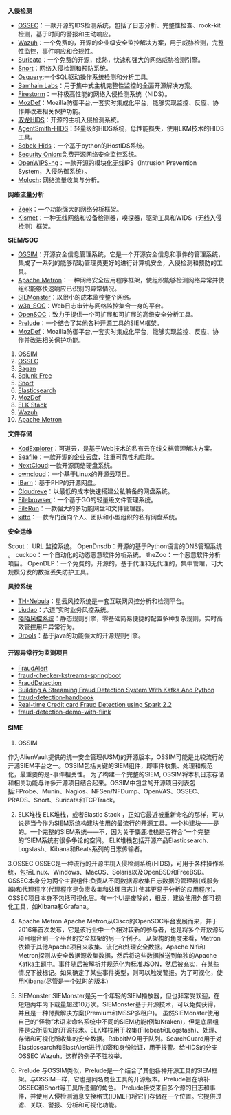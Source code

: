 


**入侵检测**

- [OSSEC](https://link.zhihu.com/?target=https%3A//www.ossec.net/)：一款开源的IDS检测系统，包括了日志分析、完整性检查、rook-kit检测，基于时间的警报和主动响应。
- [Wazuh](https://link.zhihu.com/?target=http%3A//wazuh.com/)：一个免费的，开源的企业级安全监控解决方案，用于威胁检测，完整性监控，事件响应和合规性。
- [Suricata](https://link.zhihu.com/?target=https%3A//suricata-ids.org/)：一个免费的开源，成熟，快速和强大的网络威胁检测引擎。
- [Snort](https://link.zhihu.com/?target=https%3A//www.snort.org/)：网络入侵检测和预防系统。
- [Osquery](https://link.zhihu.com/?target=https%3A//osquery.io/):一个SQL驱动操作系统检测和分析工具。
- [Samhain Labs](https://link.zhihu.com/?target=https%3A//www.la-samhna.de/)：用于集中式主机完整性监控的全面开源解决方案。
- [Firestorm](https://link.zhihu.com/?target=http%3A//www.scaramanga.co.uk/firestorm/)：一种极高性能的网络入侵检测系统（NIDS）。
- [MozDef](https://link.zhihu.com/?target=https%3A//github.com/mozilla/MozDef)：Mozilla防御平台,一套实时集成化平台，能够实现监控、反应、协作并改进相关保护功能。
- [驭龙HIDS](https://link.zhihu.com/?target=https%3A//github.com/ysrc/yulong-hids)：开源的主机入侵检测系统。
- [AgentSmith-HIDS](https://link.zhihu.com/?target=https%3A//github.com/DianrongSecurity/AgentSmith-HIDS)：轻量级的HIDS系统，低性能损失，使用LKM技术的HIDS工具。
- [Sobek-Hids](https://link.zhihu.com/?target=http%3A//www.codeforge.cn/article/331327)：一个基于python的HostIDS系统。
- [Security Onion](https://link.zhihu.com/?target=https%3A//securityonion.net/):免费开源网络安全监控系统。
- [OpenWIPS-ng](https://link.zhihu.com/?target=http%3A//openwips-ng.org/)：一款开源的模块化无线IPS（Intrusion Prevention System，入侵防御系统）。
- [Moloch](https://link.zhihu.com/?target=https%3A//www.dictionary.com/browse/moloch): 网络流量收集与分析。



**网络流量分析**

- [Zeek](https://link.zhihu.com/?target=https%3A//www.zeek.org/)：一个功能强大的网络分析框架。
- [Kismet](https://link.zhihu.com/?target=https%3A//www.kismetwireless.net/)：一种无线网络和设备检测器，嗅探器，驱动工具和WIDS（无线入侵检测）框架。

**SIEM/SOC**

- [OSSIM](https://link.zhihu.com/?target=https%3A//www.alienvault.com/products/ossim)：开源安全信息管理系统，它是一个开源安全信息和事件的管理系统，集成了一系列的能够帮助管理员更好的进行计算机安全，入侵检测和预防的工具。
- [Apache Metron](https://link.zhihu.com/?target=https%3A//github.com/apache/metron)：一种网络安全应用程序框架，使组织能够检测网络异常并使组织能够快速响应已识别的异常情况。
- [SIEMonster](https://link.zhihu.com/?target=https%3A//siemonster.com/)：以很小的成本监控整个网络。
- [w3a_SOC](https://link.zhihu.com/?target=https%3A//github.com/smarttang/w3a_SOC)：Web日志审计与网络监控集合一身的平台。
- [OpenSOC](https://link.zhihu.com/?target=http%3A//opensoc.github.io/)：致力于提供一个可扩展和可扩展的高级安全分析工具。
- [Prelude](https://link.zhihu.com/?target=https%3A//www.prelude-siem.org/)：一个结合了其他各种开源工具的SIEM框架。
- [MozDef](https://link.zhihu.com/?target=https%3A//github.com/jeffbryner/MozDef)：Mozilla防御平台,一套实时集成化平台，能够实现监控、反应、协作并改进相关保护功能。

1. [OSSIM](https://www.dnsstuff.com/free-siem-tools#ossim)
2. [OSSEC](https://www.dnsstuff.com/free-siem-tools#ossec)
3. [Sagan](https://www.dnsstuff.com/free-siem-tools#sagan)
4. [Splunk Free](https://www.dnsstuff.com/free-siem-tools#splunk-free)
5. [Snort](https://www.dnsstuff.com/free-siem-tools#snort)
6. [Elasticsearch](https://www.dnsstuff.com/free-siem-tools#elasticsearch)
7. [MozDef](https://www.dnsstuff.com/free-siem-tools#mozdef)
8. [ELK Stack](https://www.dnsstuff.com/free-siem-tools#elk-stack)
9. [Wazuh](https://www.dnsstuff.com/free-siem-tools#wazuh)
10. [Apache Metron](https://www.dnsstuff.com/free-siem-tools#apache-metron)



**文件存储**

- [KodExplorer](https://link.zhihu.com/?target=https%3A//kodcloud.com/)：可道云，是基于Web技术的私有云在线文档管理解决方案。
- [Seafile](https://link.zhihu.com/?target=https%3A//www.seafile.com/home/)：一款开源的企业云盘，注重可靠性和性能。
- [NextCloud](https://link.zhihu.com/?target=https%3A//nextcloud.com/):一款开源网络硬盘系统。
- [owncloud](https://link.zhihu.com/?target=https%3A//owncloud.com/products/)：一个基于Linux的开源云项目。
- [iBarn](https://link.zhihu.com/?target=http%3A//www.godeye.org/code/ibarn)：基于PHP的开源网盘。
- [Cloudreve](https://link.zhihu.com/?target=http%3A//cloudreve.org/)：以最低的成本快速搭建公私兼备的网盘系统。
- [Filebrowser](https://link.zhihu.com/?target=https%3A//github.com/filebrowser/filebrowser/releases/latest)：一个基于GO的轻量级文件管理系统。
- [FileRun](https://link.zhihu.com/?target=https%3A//filerun.com/)：一款强大的多功能网盘和文件管理器。
- [kiftd](https://link.zhihu.com/?target=https%3A//github.com/KOHGYLW/kiftd)：一款专门面向个人、团队和小型组织的私有网盘系统。



**安全运维**

Scout： URL 监控系统。
OpenDnsdb：开源的基于Python语言的DNS管理系统 。
cuckoo：一个自动化的动态恶意软件分析系统。
theZoo：一个恶意软件分析项目。
OpenDLP：一个免费的，开源的，基于代理和无代理的，集中管理，可大规模分发的数据丢失防护工具。



**风控系统**

- [TH-Nebula](https://link.zhihu.com/?target=https%3A//github.com/threathunterX/nebula)：星云风控系统是一套互联网风控分析和检测平台。
- [Liudao](https://link.zhihu.com/?target=https%3A//github.com/ysrc/Liudao)：六道”实时业务风控系统。
- [陌陌风控系统](https://link.zhihu.com/?target=https%3A//github.com/momosecurity/aswan)：静态规则引擎，零基础简易便捷的配置多种复杂规则，实时高效管控用户异常行为。
- [Drools](https://link.zhihu.com/?target=https%3A//www.drools.org/)：基于java的功能强大的开源规则引擎。


#### 开源异常行为监测项目
- [FraudAlert](https://github.com/Xiaoling1992/FraudAlert)
- [fraud-checker-kstreams-springboot](https://github.com/jaruizes-paradigma/fraud-checker-kstreams-springboot)
- [FraudDetection](https://github.com/pramoddatamantra/FraudDetection/tree/master)
- [Building A Streaming Fraud Detection System With Kafka And Python](https://florimond.dev/en/posts/2018/09/building-a-streaming-fraud-detection-system-with-kafka-and-python)
- [fraud-detection-handbook](https://github.com/Fraud-Detection-Handbook/fraud-detection-handbook)
- [Real-time Credit card Fraud Detection using Spark 2.2](https://www.udemy.com/course/real-time-creditcard-fraud-detection-using-spark/)
- [fraud-detection-demo-with-flink](https://github.com/afedulov/fraud-detection-demo?tab=readme-ov-file)

#### SIME


1. OSSIM

作为AlienVault提供的统一安全管理(USM)的开源版本，OSSIM可能是比较流行的开源SIEM平台之一。OSSIM包括关键的SIEM组件，即事件收集、处理和规范化，最重要的是-事件相关性。
为了构建一个完整的SIEM, OSSIM将本机日志存储和相关功能与许多开源项目结合起来。OSSIM中包含的开源项目列表包括:FProbe、Munin、Nagios、NFSen/NFDump、OpenVAS、OSSEC、PRADS、Snort、Suricata和TCPTrack。

2. ELK堆栈
ELK堆栈，或者Elastic Stack ，正如它最近被重新命名的那样，可以说是当今作为SIEM系统构建块使用的最流行的开源工具。一个构建块——是的。一个完整的SIEM系统——不，因为关于麋鹿堆栈是否符合“一个完整的”SIEM系统有很多争论的空间。
ELK堆栈包括开源产品Elasticsearch、Logstash、Kibana和Beats系列的日志传输者。

3.OSSEC
OSSEC是一种流行的开源主机入侵检测系统(HIDS)，可用于各种操作系统，包括Linux、Windows、MacOS、Solaris以及OpenBSD和FreeBSD。
OSSEC本身分为两个主要组件:负责从不同数据源收集日志数据的管理器(或服务器)和代理程序(代理程序是负责收集和处理日志并使其更易于分析的应用程序)。
OSSEC项目本身不包括可视化层。有一个UI是废除的，相反，建议使用外部可视化工具，如Kibana和Grafana。

4. Apache Metron
Apache Metron从Cisco的OpenSOC平台发展而来，并于2016年首次发布，它是该行业中一个相对较新的参与者，也是将多个开放源码项目组合到一个平台的安全框架的另一个例子。
从架构的角度来看，Metron依赖于其他Apache项目来收集、流化和处理安全数据。Apache Nifi和Metron探测从安全数据源收集数据，然后将这些数据推送到单独的Apache Kafka主题中。事件随后被解析并规范化为标准JSON，然后被充实，在某些情况下被标记。如果确定了某些事件类型，则可以触发警报。为了可视化，使用Kibana(尽管是一个过时的版本)

5. SIEMonster
SIEMonster是另一个年轻的SIEM播放器，但也非常受欢迎，在短短两年内下载量超过10万次。SIEMonster基于开源技术，可以免费获得，并且是一种付费解决方案(Premium和MSSP多租户)。
虽然SIEMonster使用自己的“怪物”术语来命名系统中不同的SIEM功能(例如Kraken)，但是底层组件是众所周知的开源技术。ELK堆栈用于收集(Filebeat和Logstash)、处理、存储和可视化所收集的安全数据。RabbitMQ用于队列。SearchGuard用于对Elasticsearch和ElastAlert进行加密和身份验证，用于报警。给HIDS的分支OSSEC Wazuh。这样的例子不胜枚举。

6. Prelude
与OSSIM类似，Prelude是一个结合了其他各种开源工具的SIEM框架。与OSSIM一样，它也是同名商业工具的开源版本。Prelude旨在填补OSSEC和Snort等工具所遗漏的角色。
Prelude接受来自多个源的日志和事件，并使用入侵检测消息交换格式(IDMEF)将它们存储在一个位置。它提供过滤、关联、警报、分析和可视化功能。
